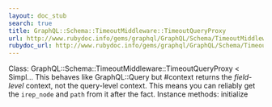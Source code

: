 ```yaml
---
layout: doc_stub
search: true
title: GraphQL::Schema::TimeoutMiddleware::TimeoutQueryProxy
url: http://www.rubydoc.info/gems/graphql/GraphQL/Schema/TimeoutMiddleware/TimeoutQueryProxy
rubydoc_url: http://www.rubydoc.info/gems/graphql/GraphQL/Schema/TimeoutMiddleware/TimeoutQueryProxy
---
```


Class: GraphQL::Schema::TimeoutMiddleware::TimeoutQueryProxy < Simpl...
This behaves like GraphQL::Query but #context returns the
_field-level_ context, not the query-level context. This means you
can reliably get the `irep_node` and `path` from it after the fact. 
Instance methods:
initialize

